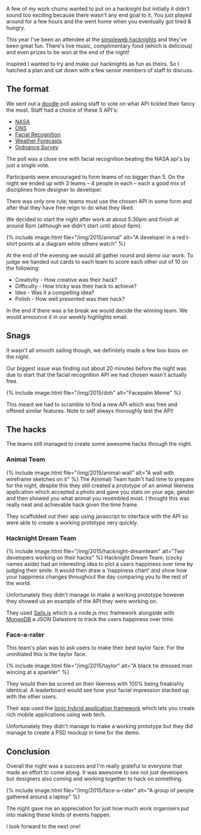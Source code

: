 A few of my work chums wanted to put on a hacknight but initially it didn't sound too exciting because there wasn't any end goal to it. You just played around for a few hours and the went home when you eventually got tired & hungry.

This year I've been an attendee at the [simpleweb hacknights](https://simpleweb.co.uk/brands/simpleweb-challenge) and they've been great fun. There's live music, complimentary food (which is delicious) and even prizes to be won at the end of the night!

Inspired I wanted to try and make our hacknights as fun as theirs. So I hatched a plan and sat down with a few senior members of staff to discuss.

## The format
We sent out a [doodle](https://doodle.com/) poll asking staff to vote on what API tickled their fancy the most. Staff had a choice of these 5 API's:

- [NASA](https://data.nasa.gov/)
- [ONS](https://www.ons.gov.uk/ons/apiservice/web/apiservice/home)
- [Facial Recognition](https://market.mashape.com/lambda/face-recognition#!documentation)
- [Weather Forecasts](https://market.mashape.com/george-vustrey/ultimate-weather-forecasts)
- [Ordnance Survey](https://www.ordnancesurvey.co.uk/opendatadownload/products.html)

The poll was a close one with facial recognition beating the NASA api's by just a single vote.

Participants were encouraged to form teams of no bigger than 5. On the night we ended up with 3 teams – 4 people in each – each a good mix of disciplines from designer to developer.

There was only one rule; teams must use the chosen API in some form and after that they have free reign to do what they liked.

We decided to start the night after work at about 5:30pm and finish at around 8pm (although we didn't start until about 6pm).

{% include image.html file="/img/2015/animal" alt="A developer in a red t-shirt points at a diagram while others watch" %}

At the end of the evening we would all gather round and demo our work. To judge we handed out cards to each team to score each other out of 10 on the following:

- Creativity - How creative was their hack?
- Difficulty - How tricky was their hack to achieve?
- Idea - Was it a compelling idea?
- Polish - How well presented was their hack?

In the end if there was a tie break we would decide the winning team. We would announce it in our weekly highlights email.

## Snags
It wasn't all smooth sailing though, we definitely made a few boo boos on the night.

Our biggest issue was finding out about 20 minutes before the night was due to start that the facial recognition API we had chosen wasn't actually free.

{% include image.html file="/img/2015/doh" alt="Facepalm Meme" %}

This meant we had to scramble to find a new API which was free and offered similar features. Note to self always thoroughly test the API!

## The hacks
The teams still managed to create some awesome hacks through the night.

### Animal Team
{% include image.html file="/img/2015/animal-wall" alt="A wall with wireframe sketches on it" %}
The A(nimal) Team hadn't had time to prepare for the night, despite this they still created a prototype of an animal likeness application which accepted a photo and gave you stats on your age, gender and then showed you what animal you resembled most. I thought this was really neat and achievable hack given the time frame.

They scaffolded out their app using javascript to interface with the API so were able to create a working prototype very quickly.

### Hacknight Dream Team
{% include image.html file="/img/2015/hacknight-dreamteam" alt="Two developers working on their hacks" %}
Hacknight Dream Team, (cocky names aside) had an interesting idea to plot a users happiness over time by judging their smile. It would then draw a 'happiness chart' and show how your happiness changes throughout the day comparing you to the rest of the world.

Unfortunately they didn't manage to make a working prototype however they showed us an example of the API they were working on.

They used [Sails.js](https://sailsjs.org) which is a node.js mvc framework alongside with [MongoDB](https://mongodb.org) a JSON Datastore to track the users happiness over time.

### Face-a-rater
This team's plan was to ask users to make their best taylor face. For the uninitiated this is the taylor face.

{% include image.html file="/img/2015/taylor" alt="A black tie dressed man wincing at a sparkler" %}

They would then be scored on their likeness with 100% being freakishly identical. A leaderboard would see how your facial impression stacked up with the other users.

Their app used the [Ionic hybrid application framework](https://ionicframework.com) which lets you create rich mobile applications using web tech.

Unfortunately they didn't manage to make a working prototype but they did manage to create a PSD mockup in time for the demo.

## Conclusion
Overall the night was a success and I'm really grateful to everyone that made an effort to come along. It was awesome to see not just developers but designers also coming and working together to hack on something.

{% include image.html file="/img/2015/face-a-rater" alt="A group of people gathered around a laptop" %}

The night gave me an appreciation for just how much work organisers put into making these kinds of events happen.

I look forward to the next one!
